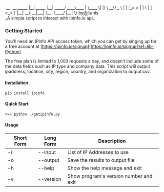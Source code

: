 <rawtext>       
.__       .__        _____       
|__|_____ |__| _____/ ____\____  
|  \____ \|  |/    \   __\/  _ \ 
|  |  |_> >  |   |  \  | (  <_> )
|__|   __/|__|___|  /__|  \____/ 
   |__|           \/             
   by@jtunis
   </rawtext><br>
_A simple script to interact with ipinfo.io api_


### Getting Started

You'll need an IPinfo API access token, which you can get by singing up for a free account at [https://ipinfo.io/signup](https://ipinfo.io/signup?ref=lib-Python).

The free plan is limited to 1,000 requests a day, and doesn't include some of the data fields such as IP type and company data. This script will output ipaddress, location, city, region, country, and organization to output.csv. 

#### Installation

```
pip install ipinfo
```

#### Quick Start

```
>>> python ./getipinfo.py
```
#### Usage  
Short Form    | Long Form     | Description
------------- | ------------- |-------------
-i            | --input       | List of IP Addresses to use
-o            | --output      | Save the results to output file
-h            | --help        | Show the help message and exit
-v            | --version     | Show program's version number and exit
